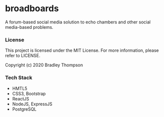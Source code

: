 # broadboards
A forum-based social media solution to echo chambers and other social media-based problems.

### License
This project is licensed under the MIT License. For more information, please refer to LICENSE.

Copyright (c) 2020 Bradley Thompson

### Tech Stack
- HMTL5
- CSS3, Bootstrap
- ReactJS
- NodeJS, ExpressJS
- PostgreSQL
